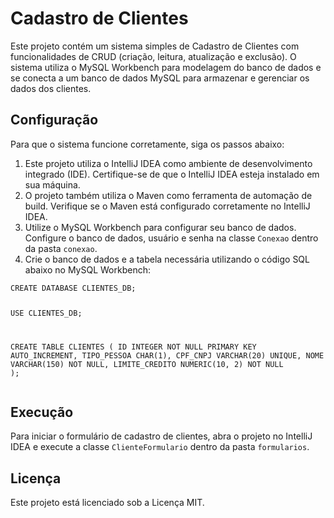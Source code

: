 <!DOCTYPE html>
<html lang="pt-BR">
<head>
    <meta charset="UTF-8">
    <meta name="viewport" content="width=device-width, initial-scale=1.0">
</head>
<body>
    <div class="container">
        <h1>Cadastro de Clientes</h1>
        <p>Este projeto contém um sistema simples de Cadastro de Clientes com funcionalidades de CRUD (criação, leitura, atualização e exclusão). O sistema utiliza o MySQL Workbench para modelagem do banco de dados e se conecta a um banco de dados MySQL para armazenar e gerenciar os dados dos clientes.</p>
        <h2>Configuração</h2>
        <p>Para que o sistema funcione corretamente, siga os passos abaixo:</p>
        <ol>
            <li>Este projeto utiliza o IntelliJ IDEA como ambiente de desenvolvimento integrado (IDE). Certifique-se de que o IntelliJ IDEA esteja instalado em sua máquina.</li>
            <li>O projeto também utiliza o Maven como ferramenta de automação de build. Verifique se o Maven está configurado corretamente no IntelliJ IDEA.</li>
            <li>Utilize o MySQL Workbench para configurar seu banco de dados. Configure o banco de dados, usuário e senha na classe <code>Conexao</code> dentro da pasta <code>conexao</code>.</li>
            <li>Crie o banco de dados e a tabela necessária utilizando o código SQL abaixo no MySQL Workbench:</li>
        </ol>
        <pre><code>CREATE DATABASE CLIENTES_DB;
            
USE CLIENTES_DB;

CREATE TABLE CLIENTES (
    ID INTEGER NOT NULL PRIMARY KEY AUTO_INCREMENT,
    TIPO_PESSOA CHAR(1),
    CPF_CNPJ VARCHAR(20) UNIQUE,
    NOME VARCHAR(150) NOT NULL,
    LIMITE_CREDITO NUMERIC(10, 2) NOT NULL
);</code></pre>
        <h2>Execução</h2>
        <p>Para iniciar o formulário de cadastro de clientes, abra o projeto no IntelliJ IDEA e execute a classe <code>ClienteFormulario</code> dentro da pasta <code>formularios</code>.</p>
        <h2>Licença</h2>
        <p>Este projeto está licenciado sob a Licença MIT.</p>
    </div>
</body>
</html>

